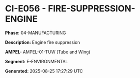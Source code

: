 # CI-E056 - FIRE-SUPPRESSION-ENGINE

**Phase:** 04-MANUFACTURING

**Description:** Engine fire suppression

**AMPEL:** AMPEL-01-TUW (Tube and Wing)

**Segment:** E-ENVIRONMENTAL

**Generated:** 2025-08-25 17:27:29 UTC
